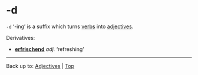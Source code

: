 # -d

`-d` ‘-ing’ is a suffix which turns [verbs](../../verbs/index.md) into [adjectives](../index.md).

Derivatives:
- **[erfrischend](../e/er/erfrischend.md)** *adj.* ‘refreshing’

----

Back up to: [Adjectives](../index.md) | [Top](../../index.md)
